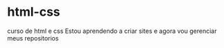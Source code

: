 # html-css
 curso de html e css
Estou aprendendo a criar sites e agora vou gerenciar meus repositorios